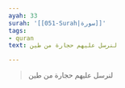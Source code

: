 ```yaml
---
ayah: 33
surah: '[[051-Surah|سورة]]'
tags:
- quran
text: لنرسل عليهم حجارة من طين

---
```

> لنرسل عليهم حجارة من طين
